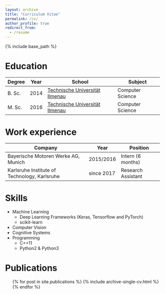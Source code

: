 ```yaml
---
layout: archive
title: "Curriculum Vitae"
permalink: /cv/
author_profile: true
redirect_from:
  - /resume
---
```


{% include base_path %}

Education
======

| Degree           | Year   | School        | Subject                                                      | 
| --------         | ------ | ------------- | ------------------------------------------------------------ |
| B. Sc.           | 2014   | [Technische Universität Ilmenau](https://www.tu-ilmenau.de/en/international/) | Computer Science                                             |
| M. Sc.           | 2016   | [Technische Universität Ilmenau](https://www.tu-ilmenau.de/en/international/) | Computer Science                                             |

Work experience
======

| Company                               | Year        | Position                           |
| --------                              | ----------- | ---------------------------------- |
| Bayerische Motoren Werke AG, Munich           | 2015/2016   | Intern (6 months)                  |
| Karlsruhe Institute of Technology, Karlsruhe     | since 2017  | Research Assistant                 |
  
Skills
======
* Machine Learning
  * Deep Learning Frameworks (Keras, Tensorflow and PyTorch)
  * scikit-learn
* Computer Vision
* Cognitive Systems
* Programming
  * C++11
  * Python2 & Python3

Publications
======
  <ul>{% for post in site.publications %}
    {% include archive-single-cv.html %}
  {% endfor %}</ul>
